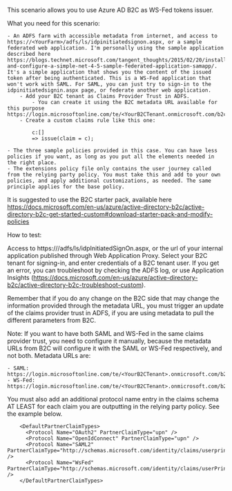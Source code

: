 This scenario allows you to use Azure AD B2C as WS-Fed tokens issuer.

What you need for this scenario:

	- An ADFS farm with accessible metadata from internet, and access to https://<YourFarm>/adfs/ls/idpinitiatedsignon.aspx, or a sample federated web application. I'm personally using the sample application described here https://blogs.technet.microsoft.com/tangent_thoughts/2015/02/20/install-and-configure-a-simple-net-4-5-sample-federated-application-samapp/. It's a simple application that shows you the content of the issued token after being authenticated. This is a WS-Fed application that won't work with SAML. For SAML, you can just try to sign-in to the idpinitiatedsignin.aspx page, or federate another web application.
		- Add your B2C tenant as Claims Provider Trust in ADFS.
			- You can create it using the B2C metadata URL available for this purpose https://login.microsoftonline.com/te/<YourB2CTenant.onmicrosoft.com/b2c_1A_<YourB2CRPPolicyName>/samlp/metadata
		- Create a custom claims rule like this one:
		
			c:[]
			=> issue(claim = c);
		
	- The three sample policies provided in this case. You can have less policies if you want, as long as you put all the elements needed in the right place.
	- The extensions policy file only contains the user journey called from the relying party policy. You must take this and add to your own policies, and apply additional customizations, as needed. The same principle applies for the base policy.
	
It is suggested to use the B2C starter pack, available here https://docs.microsoft.com/en-us/azure/active-directory-b2c/active-directory-b2c-get-started-custom#download-starter-pack-and-modify-policies

How to test:

Access to https://<YourADFSFarm>/adfs/ls/idpInitiatedSignOn.aspx, or the url of your internal application published through Web Application Proxy. Select your B2C tenant for signing-in, and enter credentials of a B2C tenant user. If you get an error, you can troubleshoot by checking the ADFS log, or use Application Insights (https://docs.microsoft.com/en-us/azure/active-directory-b2c/active-directory-b2c-troubleshoot-custom).

Remember that if you do any change on the B2C side that may change the information provided through the metadata URL, you must trigger an update of the claims provider trust in ADFS, if you are using metadata to pull the different parameters from B2C.

Note: If you want to have both SAML and WS-Fed in the same claims provider trust, you need to configure it manually, because the metadata URLs from B2C will configure it with the SAML or WS-Fed respectively, and not both. Metadata URLs are:

	- SAML: https://login.microsoftonline.com/te/<YourB2CTenant>.onmicrosoft.com/b2c_1A_<YourSAMLRPolicy>/samlp/metadata
	- WS-Fed: https://login.microsoftonline.com/te/<YourB2CTenant>.onmicrosoft.com/b2c_1A_<YourRPWsFedPolicy>/wsfed/metadata
	
You must also add an additional protocol name entry in the claims schema AT LEAST for each claim you are outputting in the relying party policy. See the example below.

        <DefaultPartnerClaimTypes>
          <Protocol Name="OAuth2" PartnerClaimType="upn" />
          <Protocol Name="OpenIdConnect" PartnerClaimType="upn" />
          <Protocol Name="SAML2" PartnerClaimType="http://schemas.microsoft.com/identity/claims/userprincipalname" />
		  <Protocol Name="WsFed" PartnerClaimType="http://schemas.microsoft.com/identity/claims/userPrincipalName" />
        </DefaultPartnerClaimTypes>
